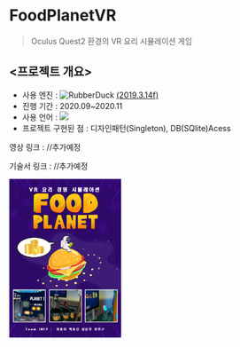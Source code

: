 FoodPlanetVR
============
>Oculus Quest2 환경의 VR 요리 시뮬레이션 게임


## <프로젝트 개요>

- 사용 엔진 : <img src="https://upload.wikimedia.org/wikipedia/commons/thumb/1/19/Unity_Technologies_logo.svg/1280px-Unity_Technologies_logo.svg.png" width="90px" height="30px" title="unity_image" alt="RubberDuck"></img> [(2019.3.14f)](https://unity3d.com/unity/whats-new/2019.3.14 "2019.3.14 link")   
- 진행 기간 : 2020.09~2020.11   
- 사용 언어 : <img src="https://img.shields.io/badge/C Sharp-239120?style=flat-square&logo=C Sharp&logoColor=white"/></a>   
- 프로젝트 구현된 점 : 디자인패턴(Singleton), DB(SQlite)Acess    
    
영상 링크 : //추가예정

기술서 링크 : //추가예정

<img src="https://github.com/leehb105/FoodPlanetVR/blob/main/Assets/4.Images/Poster/Poster.png" width="40%" height="30%" title="px(픽셀) 크기 설정" alt="image"></img>

